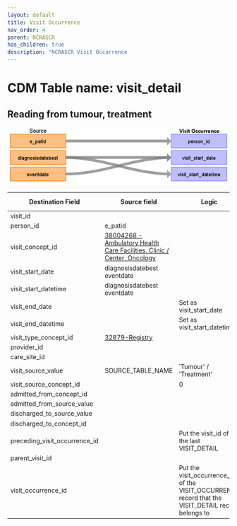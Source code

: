 ```yaml
---
layout: default
title: Visit Occurrence
nav_order: 4
parent: NCRASCR
has_children: true
description: "NCRASCR Visit Occurrence
---
```


# CDM Table name: visit_detail

## Reading from tumour, treatment

![](images/ncrascr_visit_occurrence.png)

| Destination Field | Source field | Logic | Comment field | 
| --- | --- | --- | --- |
| visit_id | | | Autogenerate| 
| person_id | e_patid |  |  | 
| visit_concept_id | [38004268 - Ambulatory Health Care Facilities, Clinic / Center, Oncology](https://athena.ohdsi.org/search-terms/terms/38004268) | | | 
| visit_start_date | diagnosisdatebest<br>eventdate | | |
| visit_start_datetime | diagnosisdatebest<br>eventdate |  |
| visit_end_date | | Set as visit_start_date | 
| visit_end_datetime | | Set as visit_start_datetime |
| visit_type_concept_id | [32879-Registry](https://athena.ohdsi.org/search-terms/terms/32879) | |
| provider_id | | |
| care_site_id | | |
| visit_source_value | SOURCE_TABLE_NAME | 'Tumour' / 'Treatment' | 
| visit_source_concept_id | | 0 | 
| admitted_from_concept_id | | |
| admitted_from_source_value | | | 
| discharged_to_source_value | | | 
| discharged_to_concept_id | | | 
| preceding_visit_occurrence_id | | Put the visit_id of the last VISIT_DETAIL | 
| parent_visit_id | | |
| visit_occurrence_id | | Put the visit_occurrence_id of the VISIT_OCCURRENCE record that the VISIT_DETAIL record belongs to | 

 			

